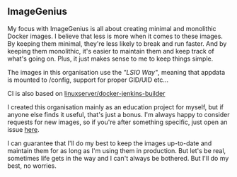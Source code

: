 ## ImageGenius

My focus with ImageGenius is all about creating minimal and monolithic Docker images. I believe that less is more when it comes to these images. By keeping them minimal, they're less likely to break and run faster. And by keeping them monolithic, it's easier to maintain them and keep track of what's going on. Plus, it just makes sense to me to keep things simple.

The images in this organisation use the _"LSIO Way"_, meaning that appdata is mounted to /config, support for proper GID/UID etc...

CI is also based on [linuxserver/docker-jenkins-builder](https://github.com/linuxserver/docker-jenkins-builder)

I created this organisation mainly as an education project for myself, but if anyone else finds it useful, that's just a bonus. I'm always happy to consider requests for new images, so if you're after something specific, just open an issue [here](https://github.com/imagegenius/.github/issues).

I can guarantee that I'll do my best to keep the images up-to-date and maintain them for as long as I'm using them in production. But let's be real, sometimes life gets in the way and I can't always be bothered. But I'll do my best, no worries.

